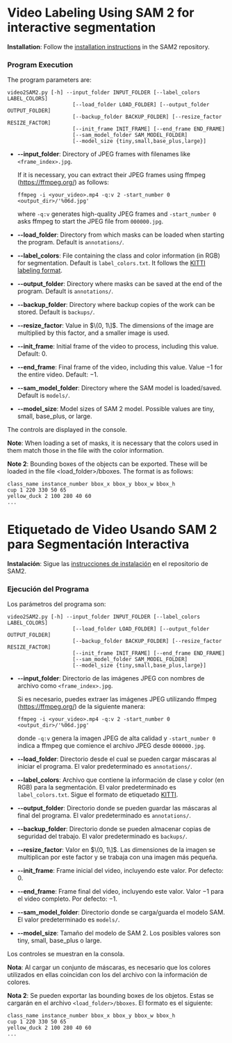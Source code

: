 # Video Labeling Using SAM 2 for interactive segmentation

**Installation**: Follow the [installation instructions](https://github.com/facebookresearch/segment-anything-2#installation) in the SAM2 repository.

### Program Execution

The program parameters are:

```
video2SAM2.py [-h] --input_folder INPUT_FOLDER [--label_colors LABEL_COLORS]
                     [--load_folder LOAD_FOLDER] [--output_folder OUTPUT_FOLDER]
                     [--backup_folder BACKUP_FOLDER] [--resize_factor RESIZE_FACTOR] 
                     [--init_frame INIT_FRAME] [--end_frame END_FRAME] 
                     [--sam_model_folder SAM_MODEL_FOLDER]
                     [--model_size {tiny,small,base_plus,large}]
```

* **--input_folder**: Directory of JPEG frames with filenames like `<frame_index>.jpg`.

    If it is necessary, you can extract their JPEG frames using ffmpeg (https://ffmpeg.org/) as follows:
    ```
    ffmpeg -i <your_video>.mp4 -q:v 2 -start_number 0 <output_dir>/'%06d.jpg'
    ```
    where `-q:v` generates high-quality JPEG frames and `-start_number 0` asks ffmpeg to start the JPEG file from `000000.jpg`.


* **--load_folder**: Directory from which masks can be loaded when starting the program. Default is `annotations/`.
* **--label_colors**: File containing the class and color information (in RGB) for segmentation. Default is `label_colors.txt`. It follows the [KITTI labeling format](https://docs.cvat.ai/docs/manual/advanced/formats/format-kitti/).
* **--output_folder**: Directory where masks can be saved at the end of the program. Default is `annotations/`.
* **--backup_folder**: Directory where backup copies of the work can be stored. Default is `backups/`.
* **--resize_factor**: Value in $\(0, 1\]$. The dimensions of the image are multiplied by this factor, and a smaller image is used.
* **--init_frame**: Initial frame of the video to process, including this value. Default: $0$.
* **--end_frame**: Final frame of the video, including this value. Value $-1$ for the entire video. Default: $-1$.
* **--sam_model_folder**: Directory where the SAM model is loaded/saved. Default is `models/`.
* **--model_size**: Model sizes of SAM 2 model. Possible values are tiny, small, base_plus, or large.

The controls are displayed in the console.

**Note**: When loading a set of masks, it is necessary that the colors used in them match those in the file with the color information.

**Note 2**: Bounding boxes of the objects can be exported. These will be loaded in the file <load_folder>/bboxes. The format is as follows:
```
class_name instance_number bbox_x bbox_y bbox_w bbox_h
cup 1 220 330 50 65
yellow_duck 2 100 280 40 60
...
```

# Etiquetado de Video Usando SAM 2 para Segmentación Interactiva

**Instalación**: Sigue las [instrucciones de instalación](https://github.com/facebookresearch/segment-anything-2#installation) en el repositorio de SAM2.

### Ejecución del Programa

Los parámetros del programa son:

```
video2SAM2.py [-h] --input_folder INPUT_FOLDER [--label_colors LABEL_COLORS]
                     [--load_folder LOAD_FOLDER] [--output_folder OUTPUT_FOLDER]
                     [--backup_folder BACKUP_FOLDER] [--resize_factor RESIZE_FACTOR] 
                     [--init_frame INIT_FRAME] [--end_frame END_FRAME] 
                     [--sam_model_folder SAM_MODEL_FOLDER]
                     [--model_size {tiny,small,base_plus,large}]
```

* **--input_folder**: Directorio de las imágenes JPEG con nombres de archivo como `<frame_index>.jpg`. 
    
    Si es necesario, puedes extraer las imágenes JPEG utilizando ffmpeg (https://ffmpeg.org/) de la siguiente manera:
    ```
    ffmpeg -i <your_video>.mp4 -q:v 2 -start_number 0 <output_dir>/'%06d.jpg'
    ```
    donde `-q:v` genera la imagen JPEG de alta calidad y `-start_number 0` indica a ffmpeg que comience el archivo JPEG desde `000000.jpg`.

    
* **--load_folder**: Directorio desde el cual se pueden cargar máscaras al iniciar el programa. El valor predeterminado es `annotations/`.
* **--label_colors**: Archivo que contiene la información de clase y color (en RGB) para la segmentación. El valor predeterminado es `label_colors.txt`. Sigue el formato de etiquetado [KITTI](https://docs.cvat.ai/docs/manual/advanced/formats/format-kitti/).
* **--output_folder**: Directorio donde se pueden guardar las máscaras al final del programa. El valor predeterminado es `annotations/`.
* **--backup_folder**: Directorio donde se pueden almacenar copias de seguridad del trabajo. El valor predeterminado es `backups/`.
* **--resize_factor**: Valor en $\(0, 1\]$. Las dimensiones de la imagen se multiplican por este factor y se trabaja con una imagen más pequeña.
* **--init_frame**: Frame inicial del video, incluyendo este valor. Por defecto: $0$.
* **--end_frame**: Frame final del video, incluyendo este valor. Valor $-1$ para el video completo. Por defecto: $-1$.
* **--sam_model_folder**: Directorio donde se carga/guarda el modelo SAM. El valor predeterminado es `models/`.
* **--model_size**: Tamaño del modelo de SAM 2. Los posibles valores son tiny, small, base_plus o large.

Los controles se muestran en la consola.

**Nota**: Al cargar un conjunto de máscaras, es necesario que los colores utilizados en ellas coincidan con los del archivo con la información de colores.

**Nota 2**: Se pueden exportar las bounding boxes de los objetos. Estas se cargarán en el archivo `<load_folder>/bboxes`. El formato es el siguiente:
```
class_name instance_number bbox_x bbox_y bbox_w bbox_h
cup 1 220 330 50 65
yellow_duck 2 100 280 40 60
...
```
